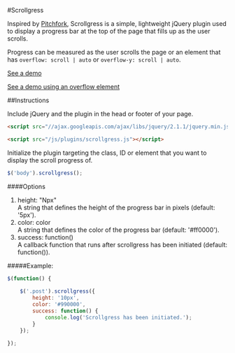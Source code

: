 #Scrollgress

Inspired by [Pitchfork](http://pitchfork.com/features/staff-lists/9466-the-top-200-tracks-of-2010-2014/), Scrollgress is a simple, lightweight jQuery plugin used to display a progress bar at the top of the page that fills up as the user scrolls.

Progress can be measured as the user scrolls the page or an element that has `overflow: scroll | auto` or `overflow-y: scroll | auto`.

<a href="http://michael-lynch.github.io/scrollgress/" target="_blank">See a demo</a>

<a href="http://michael-lynch.github.io/scrollgress/overflow.html" target="_blank">See a demo using an overflow element</a>

##Instructions

Include jQuery and the plugin in the head or footer of your page.

```html
<script src="//ajax.googleapis.com/ajax/libs/jquery/2.1.1/jquery.min.js"></script>

<script src="/js/plugins/scrollgress.js"></script>
```
    
Initialize the plugin targeting the class, ID or element that you want to display the scroll progress of. 

```js
$('body').scrollgress();
```
	
####Options

<ol>

<li>
height: "Npx"
<br />A string that defines the height of the progress bar in pixels (default: '5px').
</li>

<li>color: color
<br />A string that defines the color of the progress bar (default: '#ff0000'). 
</li>

<li>success: function()
<br />A callback function that runs after scrollgress has been initiated (default: function()). 
</li>

</ol>

#####Example:

```js
$(function() {
	
	$('.post').scrollgress({
		height: '10px',
		color: '#990000',
		success: function() {
			console.log('Scrollgress has been initiated.');
		}
	});
		
});
```		
